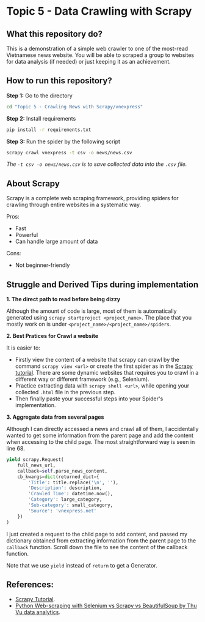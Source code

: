 # Topic 5 - Data Crawling with Scrapy

## What this repository do?

This is a demonstration of a simple web crawler to one of the most-read Vietnamese news website. You will be able to scraped a group to websites for data analysis (if needed) or just keeping it as an achievement.

## How to run this repository?

**Step 1:** Go to the directory
```bash
cd "Topic 5 - Crawling News with Scrapy/vnexpress"
```

**Step 2:** Install requirements
```bash
pip install -r requirements.txt
```

**Step 3:** Run the spider by the following script
```bash
scrapy crawl vnexpress -t csv -o news/news.csv
```
*The `-t csv -o news/news.csv` is to save collected data into the `.csv` file.*

## About Scrapy

Scrapy is a complete web scraping framework, providing spiders for crawling through entire websites in a systematic way.

Pros:
- Fast
- Powerful
- Can handle large amount of data

Cons:
- Not beginner-friendly

## Struggle and Derived Tips during implementation

**1. The direct path to read before being dizzy**

Although the amount of code is large, most of them is automatically generated using `scrapy startproject <project_name>`. The place that you mostly work on is under `<project_name>/<project_name>/spiders`.

**2. Best Pratices for Crawl a website**

It is easier to:
- Firstly view the content of a website that scrapy can crawl by the command `scrapy view <url>` or create the first spider as in the [Scrapy tutorial](https://docs.scrapy.org/en/latest/intro/tutorial.html). There are some dynamic websites that requires you to crawl in a different way or different framework (e.g., Selenium).
- Practice extracting data with `scrapy shell <url>`, while opening your collected `.html` file in the previous step.
- Then finally paste your successful steps into your Spider's implementation.

**3. Aggregate data from several pages**

Although I can directly accessed a news and crawl all of them, I accidentally wanted to get some information from the parent page and add the content when accessing to the child page. The most straightforward way is seen in line 68.
```python
yield scrapy.Request(
    full_news_url,
    callback=self.parse_news_content,
    cb_kwargs=dict(returned_dict={
        'Title': title.replace('\n', ''),
        'Description': description,
        'Crawled Time': datetime.now(),
        'Category': large_category,
        'Sub-category': small_category,
        'Source': 'vnexpress.net'
    })
)
```

I just created a request to the child page to add content, and passed my dictionary obtained from extracting information from the parent page to the `callback` function. Scroll down the file to see the content of the callback function.

Note that we use `yield` instead of `return` to get a Generator.

## References:

- [Scrapy Tutorial](https://docs.scrapy.org/en/latest/intro/tutorial.html).
- [Python Web-scraping with Selenium vs Scrapy vs BeautifulSoup by Thu Vu data analytics](https://www.youtube.com/watch?v=RuNolAh_4bU).